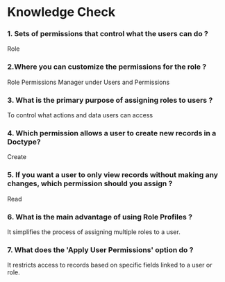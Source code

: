 # **Knowledge Check**


### 1. Sets of permissions that control what the users can do ?
Role

### 2.Where you can customize the permissions for the role ?
Role Permissions Manager under Users and Permissions

### 3. What is the primary purpose of assigning roles to users ?
To control what actions and data users can access

### 4. Which permission allows a user to create new records in a Doctype?
 Create 

### 5. If you want a user to only view records without making any changes, which permission should you assign ?
Read

### 6. What is the main advantage of using Role Profiles ?
It simplifies the process of assigning multiple roles to a user.

### 7. What does the 'Apply User Permissions' option do ?
It restricts access to records based on specific fields linked to a user or role.





<!--stackedit_data:
eyJoaXN0b3J5IjpbMTc3NDAzMTM4MiwxNDcxMjY5NjUzXX0=
-->